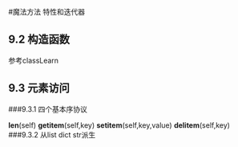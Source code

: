 #魔法方法 特性和迭代器

## 9.2 构造函数
 
参考classLearn

## 9.3 元素访问

###9.3.1 四个基本序协议

__len__(self)
__getitem__(self,key)
__setitem__(self,key,value)
__delitem__(self,key)
###9.3.2 从list dict str派生

